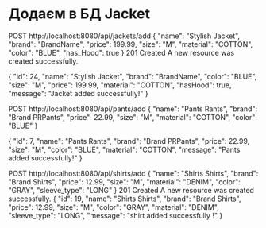 # Додаєм в БД Jacket

POST http://localhost:8080/api/jackets/add
{
"name": "Stylish Jacket",
"brand": "BrandName",
"price": 199.99,
"size": "M",
"material": "COTTON",
"color": "BLUE",
"has_Hood": true
}
201 Created
A new resource was created successfully.

{
"id": 24,
"name": "Stylish Jacket",
"brand": "BrandName",
"color": "BLUE",
"size": "M",
"price": 199.99,
"material": "COTTON",
"hasHood": true,
"message": "Jacket added successfully!"
}

POST http://localhost:8080/api/pants/add
{
"name": "Pants Rants",
"brand": "Brand PRPants",
"price": 22.99,
"size": "M",
"material": "COTTON",
"color": "BLUE"
}

{
"id": 7,
"name": "Pants Rants",
"brand": "Brand PRPants",
"price": 22.99,
"size": "M",
"color": "BLUE",
"material": "COTTON",
"message": "Pants added successfully!"
}

POST http://localhost:8080/api/shirts/add
{
"name": "Shirts Shirts",
"brand": "Brand Shirts",
"price": 12.99,
"size": "M",
"material": "DENIM",
"color": "GRAY",
"sleeve_type": "LONG"
}
201 Created
A new resource was created successfully.
{
"id": 19,
"name": "Shirts Shirts",
"brand": "Brand Shirts",
"price": 12.99,
"size": "M",
"color": "GRAY",
"material": "DENIM",
"sleeve_type": "LONG",
"message": "shirt added successfully !"
}
